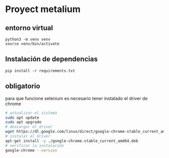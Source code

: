 # Proyect metalium

## entorno virtual
```
python3 -m venv venv
source venv/bin/activate
```

## Instalación de dependencias
```
pip install -r requirements.txt
```

## obligatorio

para que funcione selenium es necesario tener instalado el driver de chrome
```bash
# actualizar el sistema
sudo apt update
sudo apt upgrade
# descargar el driver
wget https://dl.google.com/linux/direct/google-chrome-stable_current_amd64.deb
# instalar el driver
apt-get install -y ./google-chrome-stable_current_amd64.deb
# verificar la instalación
google-chrome --version
```
